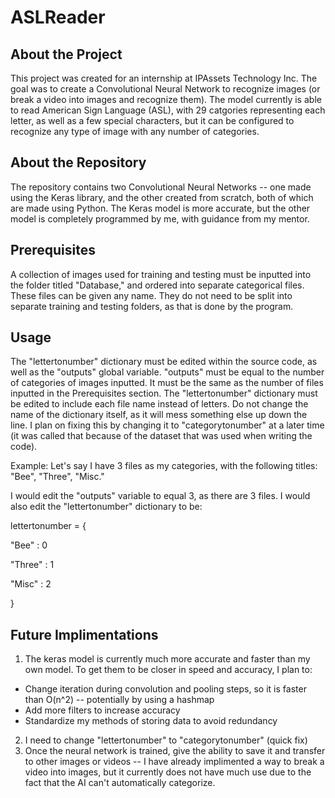 # ASLReader

## About the Project

This project was created for an internship at IPAssets Technology Inc. The goal was to create a Convolutional Neural Network to recognize images (or break a video into images and recognize them). The model currently is able to read American Sign Language (ASL), with 29 catgories representing each letter, as well as a few special characters, but it can be configured to recognize any type of image with any number of categories.

## About the Repository

The repository contains two Convolutional Neural Networks -- one made using the Keras library, and the other created from scratch, both of which are made using Python. The Keras model is more accurate, but the other model is completely programmed by me, with guidance from my mentor. 

## Prerequisites

A collection of images used for training and testing must be inputted into the folder titled "Database," and ordered into separate categorical files. These files can be given any name. They do not need to be split into separate training and testing folders, as that is done by the program. 

## Usage

The "lettertonumber" dictionary must be edited within the source code, as well as the "outputs" global variable. "outputs" must be equal to the number of categories of images inputted. It must be the same as the number of files inputted in the Prerequisites section. The "lettertonumber" dictionary must be edited to include each file name instead of letters. Do not change the name of the dictionary itself, as it will mess something else up down the line. I plan on fixing this by changing it to "categorytonumber" at a later time (it was called that because of the dataset that was used when writing the code).

Example: 
Let's say I have 3 files as my categories, with the following titles: "Bee", "Three", "Misc." 

I would edit the "outputs" variable to equal 3, as there are 3 files.
I would also edit the "lettertonumber" dictionary to be:

lettertonumber = {
  
  "Bee" : 0
  
  "Three" : 1
  
  "Misc" : 2

}

## Future Implimentations


1. The keras model is currently much more accurate and faster than my own model. To get them to be closer in speed and accuracy, I plan to:
-    Change iteration during convolution and pooling steps, so it is faster than O(n^2) -- potentially by using a hashmap
-    Add more filters to increase accuracy
-    Standardize my methods of storing data to avoid redundancy
2. I need to change "lettertonumber" to "categorytonumber" (quick fix)
3. Once the neural network is trained, give the ability to save it and transfer to other images or videos -- I have already implimented a way to break a video into images, but it currently does not have much use due to the fact that the AI can't automatically categorize.
